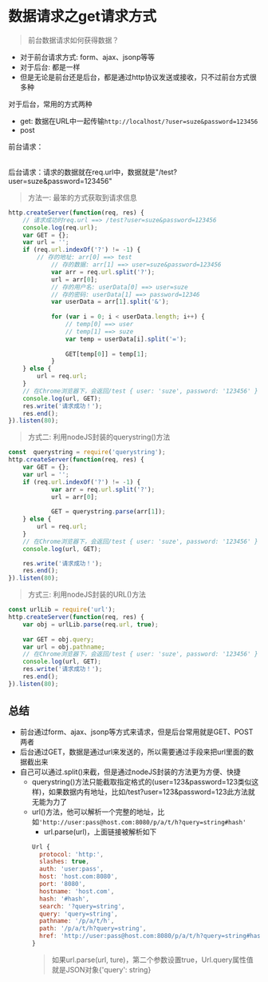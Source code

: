 # 数据请求之get请求方式

> 前台数据请求如何获得数据？
- 对于前台请求方式: form、ajax、jsonp等等
- 对于后台: 都是一样
- 但是无论是前台还是后台，都是通过http协议发送或接收，只不过前台方式很多种

对于后台，常用的方式两种
- get: 数据在URL中一起传输```http://localhost/?user=suze&password=123456```
- post

前台请求：<form action="http://localhost/test" method="get"><br>
后台请求：请求的数据就在req.url中，数据就是"/test?user=suze&password=123456"

> 方法一: 最笨的方式获取到请求信息

```javascript
http.createServer(function(req, res) {
    // 请求成功时req.url ==> /test?user=suze&password=123456
    console.log(req.url);
    var GET = {};
    var url = '';
    if (req.url.indexOf('?') != -1) {
        // 存的地址: arr[0] ==> test
            // 存的数据: arr[1] ==> user=suze&password=123456
            var arr = req.url.split('?');
            url = arr[0];
            // 存的用户名: userData[0] ==> user=suze
            // 存的密码: userData[1] ==> password=12346
            var userData = arr[1].split('&');
            
            for (var i = 0; i < userData.length; i++) {
                // temp[0] ==> user
                // temp[1] ==> suze
                var temp = userData[i].split('=');
                
                GET[temp[0]] = temp[1];
            }
    } else {
        url = req.url;
    }
    // 在Chrome浏览器下，会返回/test { user: 'suze', password: '123456' } 和 /favicon.ico {}
    console.log(url, GET);
    res.write('请求成功！');
    res.end();
}).listen(80);
```

> 方式二: 利用nodeJS封装的querystring()方法

```javascript
const  querystring = require('querystring');
http.createServer(function(req, res) {
    var GET = {};
    var url = '';
    if (req.url.indexOf('?') != -1) {
            var arr = req.url.split('?');
            url = arr[0];
            
            GET = querystring.parse(arr[1]); 
    } else {
        url = req.url;
    }
    // 在Chrome浏览器下，会返回/test { user: 'suze', password: '123456' } 和 /favicon.ico {}
    console.log(url, GET);

    res.write('请求成功！');
    res.end();
}).listen(80);
```

> 方式三: 利用nodeJS封装的URL()方法

```javascript
const urlLib = require('url');
http.createServer(function(req, res) {
    var obj = urlLib.parse(req.url, true);
    
    var GET = obj.query;
    var url = obj.pathname;
    // 在Chrome浏览器下，会返回/test { user: 'suze', password: '123456' } 和 /favicon.ico {}
    console.log(url, GET);
    res.write('请求成功！');
    res.end();
}).listen(80);
```

## 总结
- 前台通过form、ajax、jsonp等方式来请求，但是后台常用就是GET、POST两者
- 后台通过GET，数据是通过url来发送的，所以需要通过手段来把url里面的数据截出来
- 自己可以通过.split()来截，但是通过nodeJS封装的方法更为方便、快捷
  - querystring()方法只能截取指定格式的(user=123&password=123类似这样)，如果数据内有地址，比如/test?user=123&password=123此方法就无能为力了
  - url()方法，他可以解析一个完整的地址，比如```'http://user:pass@host.com:8080/p/a/t/h?query=string#hash'```
    - url.parse(url)，上面链接被解析如下
    ```javascript
    Url {
      protocol: 'http:',
      slashes: true,
      auth: 'user:pass',
      host: 'host.com:8080',
      port: '8080',
      hostname: 'host.com',
      hash: '#hash',
      search: '?query=string',
      query: 'query=string',
      pathname: '/p/a/t/h',
      path: '/p/a/t/h?query=string',
      href: 'http://user:pass@host.com:8080/p/a/t/h?query=string#hash' 
    }
    ```
    > 如果url.parse(url, ture)，第二个参数设置true，Url.query属性值就是JSON对象{'query': string}